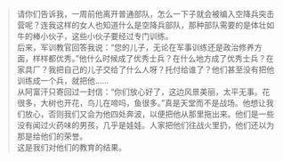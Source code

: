 > 请你们告诉我，一周前他离开普通部队，怎么一下子就会被编入空降兵突击营呢？连我这样的女人也知道什么是空降兵部队，那种部队需要的是体壮如牛的棒小伙子，这些小伙子要经过专门训练。  
> 后来，军训教官回答我说：“您的儿子，无论在军事训练还是政治修养方面，样样都优秀。”他什么时候成了优秀士兵？在什么地方成了优秀士兵？在家具厂？我把自己的儿子交给了什么人呀？托付给谁了？他们甚至没有把他训练成一个兵，就把他……  
> 从阿富汗只寄回过一封信：“你们放心好了，这边风景美丽，太平无事。花很多，大树也开花，鸟儿在啼吗，鱼很多。”真是天堂而不是战场。他想让我们放心，否则我们又会为他四处奔波，以便把他从那里拖出来。他们是一些没有闻过火药味的男孩，几乎是娃娃。人家把他们往战火里扔，他们还以为那是给他们的荣誉。  
> 这是我们对他们的教育的结果。